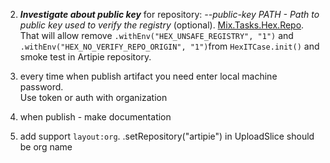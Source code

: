 2. _**Investigate about public key**_ for repository: _--public-key PATH - Path to public key used to verify the registry_ (optional). [Mix.Tasks.Hex.Repo](https://hexdocs.pm/hex/Mix.Tasks.Hex.Repo.html). That will allow remove `.withEnv("HEX_UNSAFE_REGISTRY", "1")` and `.withEnv("HEX_NO_VERIFY_REPO_ORIGIN", "1")`from `HexITCase.init()` and smoke test in Artipie repository.

4. every time when publish artifact you need enter local machine password.  
Use token or auth with organization

5. when publish - make documentation

7. add support `layout:org`.     .setRepository("artipie") in UploadSlice should be org name

